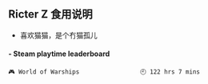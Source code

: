 ## Ricter Z 食用说明
- 喜欢猫猫，是个冇猫孤儿

<!-- steam-box start -->
#### - Steam playtime leaderboard
```text
🎮 World of Warships                 🕘 122 hrs 7 mins
```
<!-- Powered by https://github.com/YouEclipse/steam-box . -->
<!-- steam-box end -->
